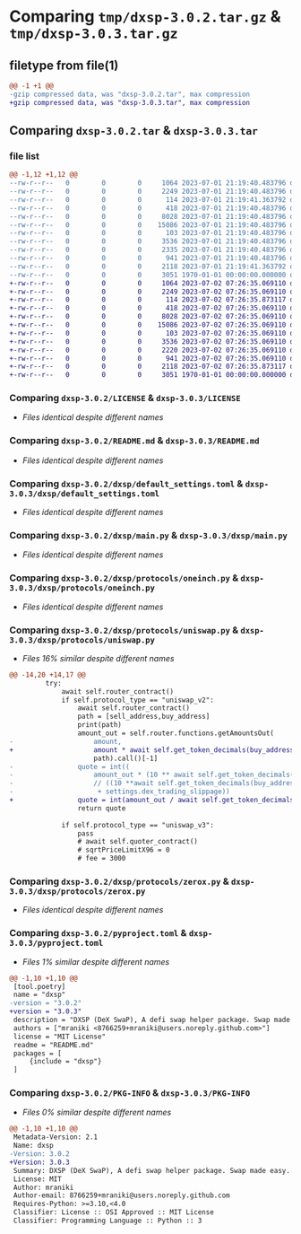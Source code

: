 # Comparing `tmp/dxsp-3.0.2.tar.gz` & `tmp/dxsp-3.0.3.tar.gz`

## filetype from file(1)

```diff
@@ -1 +1 @@
-gzip compressed data, was "dxsp-3.0.2.tar", max compression
+gzip compressed data, was "dxsp-3.0.3.tar", max compression
```

## Comparing `dxsp-3.0.2.tar` & `dxsp-3.0.3.tar`

### file list

```diff
@@ -1,12 +1,12 @@
--rw-r--r--   0        0        0     1064 2023-07-01 21:19:40.483796 dxsp-3.0.2/LICENSE
--rw-r--r--   0        0        0     2249 2023-07-01 21:19:40.483796 dxsp-3.0.2/README.md
--rw-r--r--   0        0        0      114 2023-07-01 21:19:41.363792 dxsp-3.0.2/dxsp/__init__.py
--rw-r--r--   0        0        0      418 2023-07-01 21:19:40.483796 dxsp-3.0.2/dxsp/config.py
--rw-r--r--   0        0        0     8028 2023-07-01 21:19:40.483796 dxsp-3.0.2/dxsp/default_settings.toml
--rw-r--r--   0        0        0    15086 2023-07-01 21:19:40.483796 dxsp-3.0.2/dxsp/main.py
--rw-r--r--   0        0        0      103 2023-07-01 21:19:40.483796 dxsp-3.0.2/dxsp/protocols/__init__.py
--rw-r--r--   0        0        0     3536 2023-07-01 21:19:40.483796 dxsp-3.0.2/dxsp/protocols/oneinch.py
--rw-r--r--   0        0        0     2335 2023-07-01 21:19:40.483796 dxsp-3.0.2/dxsp/protocols/uniswap.py
--rw-r--r--   0        0        0      941 2023-07-01 21:19:40.483796 dxsp-3.0.2/dxsp/protocols/zerox.py
--rw-r--r--   0        0        0     2118 2023-07-01 21:19:41.363792 dxsp-3.0.2/pyproject.toml
--rw-r--r--   0        0        0     3051 1970-01-01 00:00:00.000000 dxsp-3.0.2/PKG-INFO
+-rw-r--r--   0        0        0     1064 2023-07-02 07:26:35.069110 dxsp-3.0.3/LICENSE
+-rw-r--r--   0        0        0     2249 2023-07-02 07:26:35.069110 dxsp-3.0.3/README.md
+-rw-r--r--   0        0        0      114 2023-07-02 07:26:35.873117 dxsp-3.0.3/dxsp/__init__.py
+-rw-r--r--   0        0        0      418 2023-07-02 07:26:35.069110 dxsp-3.0.3/dxsp/config.py
+-rw-r--r--   0        0        0     8028 2023-07-02 07:26:35.069110 dxsp-3.0.3/dxsp/default_settings.toml
+-rw-r--r--   0        0        0    15086 2023-07-02 07:26:35.069110 dxsp-3.0.3/dxsp/main.py
+-rw-r--r--   0        0        0      103 2023-07-02 07:26:35.069110 dxsp-3.0.3/dxsp/protocols/__init__.py
+-rw-r--r--   0        0        0     3536 2023-07-02 07:26:35.069110 dxsp-3.0.3/dxsp/protocols/oneinch.py
+-rw-r--r--   0        0        0     2220 2023-07-02 07:26:35.069110 dxsp-3.0.3/dxsp/protocols/uniswap.py
+-rw-r--r--   0        0        0      941 2023-07-02 07:26:35.069110 dxsp-3.0.3/dxsp/protocols/zerox.py
+-rw-r--r--   0        0        0     2118 2023-07-02 07:26:35.873117 dxsp-3.0.3/pyproject.toml
+-rw-r--r--   0        0        0     3051 1970-01-01 00:00:00.000000 dxsp-3.0.3/PKG-INFO
```

### Comparing `dxsp-3.0.2/LICENSE` & `dxsp-3.0.3/LICENSE`

 * *Files identical despite different names*

### Comparing `dxsp-3.0.2/README.md` & `dxsp-3.0.3/README.md`

 * *Files identical despite different names*

### Comparing `dxsp-3.0.2/dxsp/default_settings.toml` & `dxsp-3.0.3/dxsp/default_settings.toml`

 * *Files identical despite different names*

### Comparing `dxsp-3.0.2/dxsp/main.py` & `dxsp-3.0.3/dxsp/main.py`

 * *Files identical despite different names*

### Comparing `dxsp-3.0.2/dxsp/protocols/oneinch.py` & `dxsp-3.0.3/dxsp/protocols/oneinch.py`

 * *Files identical despite different names*

### Comparing `dxsp-3.0.2/dxsp/protocols/uniswap.py` & `dxsp-3.0.3/dxsp/protocols/uniswap.py`

 * *Files 16% similar despite different names*

```diff
@@ -14,20 +14,17 @@
         try:
             await self.router_contract()
             if self.protocol_type == "uniswap_v2":
                 await self.router_contract()
                 path = [sell_address,buy_address]
                 print(path)
                 amount_out = self.router.functions.getAmountsOut(
-                    amount,
+                    amount * await self.get_token_decimals(buy_address),
                     path).call()[-1]
-                quote = int((
-                    amount_out * (10 ** await self.get_token_decimals(sell_address))) 
-                    // ((10 **await self.get_token_decimals(buy_address))
-                     + settings.dex_trading_slippage))
+                quote = int(amount_out / await self.get_token_decimals(sell_address))
                 return quote
 
             if self.protocol_type == "uniswap_v3":
                 pass
                 # await self.quoter_contract()
                 # sqrtPriceLimitX96 = 0
                 # fee = 3000
```

### Comparing `dxsp-3.0.2/dxsp/protocols/zerox.py` & `dxsp-3.0.3/dxsp/protocols/zerox.py`

 * *Files identical despite different names*

### Comparing `dxsp-3.0.2/pyproject.toml` & `dxsp-3.0.3/pyproject.toml`

 * *Files 1% similar despite different names*

```diff
@@ -1,10 +1,10 @@
 [tool.poetry]
 name = "dxsp"
-version = "3.0.2"
+version = "3.0.3"
 description = "DXSP (DeX SwaP), A defi swap helper package. Swap made easy."
 authors = ["mraniki <8766259+mraniki@users.noreply.github.com>"]
 license = "MIT License"
 readme = "README.md"
 packages = [
     {include = "dxsp"}
 ]
```

### Comparing `dxsp-3.0.2/PKG-INFO` & `dxsp-3.0.3/PKG-INFO`

 * *Files 0% similar despite different names*

```diff
@@ -1,10 +1,10 @@
 Metadata-Version: 2.1
 Name: dxsp
-Version: 3.0.2
+Version: 3.0.3
 Summary: DXSP (DeX SwaP), A defi swap helper package. Swap made easy.
 License: MIT
 Author: mraniki
 Author-email: 8766259+mraniki@users.noreply.github.com
 Requires-Python: >=3.10,<4.0
 Classifier: License :: OSI Approved :: MIT License
 Classifier: Programming Language :: Python :: 3
```

